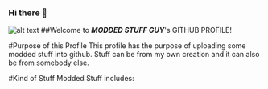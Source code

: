 ### Hi there 👋
![alt text](http://url/to/img.png)
##Welcome to **_MODDED STUFF GUY_**'s GITHUB PROFILE!

#Purpose of this Profile
This profile has the purpose of uploading some modded stuff into github. Stuff can be from my own creation and it can also be from somebody else.

#Kind of Stuff
Modded Stuff includes:
